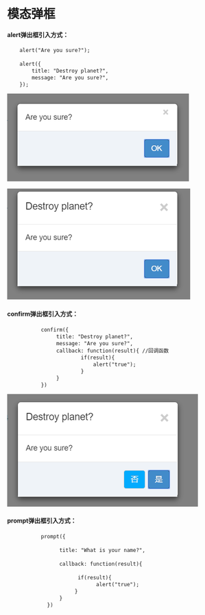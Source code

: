 # 模态弹框

#### alert弹出框引入方式：

```
    alert("Are you sure?");

    alert({ 
        title: "Destroy planet?",
        message: "Are you sure?", 
    });
```

![](/assets/alert1.png)

![](/assets/alert2.png)

#### confirm弹出框引入方式：

```
           confirm({ 
                title: "Destroy planet?",
                message: "Are you sure?", 
                callback: function(result){ //回调函数
                        if(result){
                            alert("true");
                        }
                }
           })
```

![](/assets/confirm.png)

#### prompt弹出框引入方式：

```
           prompt({ 
                 
                 title: "What is your name?", 
                 
                 callback: function(result){ 
                 
                       if(result){
                             alert("true");
                      }
                 }
             })
```



